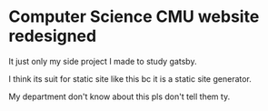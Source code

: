 # Computer Science CMU website redesigned

It just only my side project I made to study gatsby.

I think its suit for static site like this bc it is a static site generator.

My department don't know about this pls don't tell them ty.
